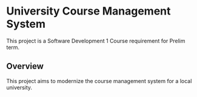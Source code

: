 # University Course Management System

This project is a Software Development 1 Course requirement for Prelim term.


## Overview
This project aims to modernize the course management 
system for a local university.
